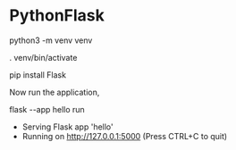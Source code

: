 # PythonFlask

python3 -m venv venv

. venv/bin/activate

pip install Flask


Now run the application,

flask --app hello run
 * Serving Flask app 'hello'
 * Running on http://127.0.0.1:5000 (Press CTRL+C to quit)
